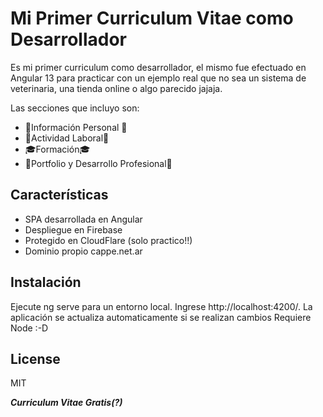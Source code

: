 # Mi Primer Curriculum Vitae como Desarrollador
Es mi primer curriculum como desarrollador, el mismo fue efectuado en Angular 13 para practicar con un ejemplo real que no sea un sistema de veterinaria, una tienda online o algo parecido jajaja.

Las secciones que incluyo son:

- 💝Información Personal 💝
- 👷Actividad Laboral👷
- 🎓Formación🎓
- 📆Portfolio y Desarrollo Profesional📆

## Características

- SPA desarrollada en Angular
- Despliegue en Firebase
- Protegido en CloudFlare (solo practico!!)
- Dominio propio cappe.net.ar


## Instalación


Ejecute ng serve para un entorno local. Ingrese http://localhost:4200/. La aplicación se actualiza automaticamente si se realizan cambios
Requiere Node :-D

## License

MIT

**_Curriculum Vitae Gratis(?)_**
